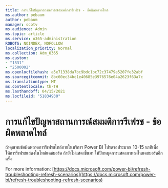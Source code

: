 ```yaml
---
title: การแก้ไขปัญหาสถานการณ์สมมติการรีเฟรช - ข้อผิดพลาดไทล์
ms.author: pebaum
author: pebaum
manager: scotv
ms.audience: Admin
ms.topic: article
ms.service: o365-administration
ROBOTS: NOINDEX, NOFOLLOW
localization_priority: Normal
ms.collection: Adm_O365
ms.custom:
- "1331"
- "2500002"
ms.openlocfilehash: a5e71338da7bc9bdc1bc72c37479e5207fe32abf
ms.sourcegitcommit: 8bc60ec34bc1e40685e3976576e04a2623f63a7c
ms.translationtype: MT
ms.contentlocale: th-TH
ms.lasthandoff: 04/15/2021
ms.locfileid: "51834930"
---
```

# <a name="troubleshooting-refresh-scenarios---tile-errors"></a>การแก้ไขปัญหาสถานการณ์สมมติการรีเฟรช - ข้อผิดพลาดไทล์

ถ้าคุณพบข้อผิดพลาดการรีเฟรชไทล์ภายในบริการ Power BI โปรดรอประมาณ 10-15 นาทีเพื่อให้การรีเฟรชแสดงในไทล์แดชบอร์ด ถ้ายังไม่แสดงขึ้นมา ให้ปักหมุดการแสดงภาพลงในแดชบอร์ดอีกครั้ง

For more information: [https://docs.microsoft.com/power-bi/refresh-troubleshooting-refresh-scenarios](https://docs.microsoft.com/power-bi/refresh-troubleshooting-refresh-scenarios)

